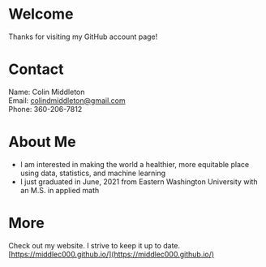 # Welcome
Thanks for visiting my GitHub account page!

# Contact
Name: Colin Middleton  
Email: [colindmiddleton@gmail.com](mailto:colindmiddleton@gmail.com)  
Phone: 360-206-7812  

# About Me
* I am interested in making the world a healthier, more equitable place using data, statistics, and machine learning
* I just graduated in June, 2021 from Eastern Washington University with an M.S. in applied math

# More
Check out my website. I strive to keep it up to date.  
[https://middlec000.github.io/](https://middlec000.github.io/)
